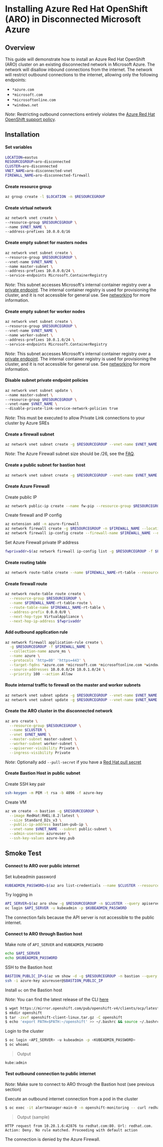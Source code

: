 # Installing Azure Red Hat OpenShift (ARO) in Disconnected Microsoft Azure

## Overview

This guide will demonstrate how to install an Azure Red Hat OpenShift (ARO) cluster on an existing disconnected network in Microsoft Azure.  The network will disallow inbound connections from the internet.  The network will restrict outbound connections to the internet, allowing only the following endpoints:

* `*azure.com`
* `*microsoft.com`
* `*microsoftonline.com`
* `*windows.net`

*Note*: Restricting outbound connections entirely violates the [Azure Red Hat OpenShift support policy](https://docs.microsoft.com/en-us/azure/openshift/support-policies-v4#cluster-configuration-requirements).

## Installation

#### Set variables

```bash
LOCATION=eastus
RESOURCEGROUP=aro-disconnected
CLUSTER=aro-disconnected
VNET_NAME=aro-disconnected-vnet
FIREWALL_NAME=aro-disconnected-firewall
```

#### Create resource group

```bash
az group create -l $LOCATION -n $RESOURCEGROUP
```

#### Create virtual network

```bash
az network vnet create \
--resource-group $RESOURCEGROUP \
--name $VNET_NAME \
--address-prefixes 10.0.0.0/16
```

#### Create empty subnet for masters nodes
```bash
az network vnet subnet create \
--resource-group $RESOURCEGROUP \
--vnet-name $VNET_NAME \
--name master-subnet \
--address-prefixes 10.0.0.0/24 \
--service-endpoints Microsoft.ContainerRegistry
```

*Note*: This subnet accesses Microsoft's internal container registry over a [private endpoint](https://docs.microsoft.com/en-us/azure/virtual-network/virtual-network-service-endpoints-overview).  The internal container registry is used for provisioning the cluster, and it is not accessible for general use.  See [networking](https://docs.microsoft.com/en-us/azure/openshift/concepts-networking) for more information.

#### Create empty subnet for worker nodes
```bash
az network vnet subnet create \
--resource-group $RESOURCEGROUP \
--vnet-name $VNET_NAME \
--name worker-subnet \
--address-prefixes 10.0.1.0/24 \
--service-endpoints Microsoft.ContainerRegistry
```

*Note*: This subnet accesses Microsoft's internal container registry over a [private endpoint](https://docs.microsoft.com/en-us/azure/virtual-network/virtual-network-service-endpoints-overview).  The internal container registry is used for provisioning the cluster, and it is not accessible for general use.  See [networking](https://docs.microsoft.com/en-us/azure/openshift/concepts-networking) for more information.

#### Disable subnet private endpoint policies
```bash
az network vnet subnet update \
--name master-subnet \
--resource-group $RESOURCEGROUP \
--vnet-name $VNET_NAME \
--disable-private-link-service-network-policies true
```

*Note*: This must be executed to allow Private Link connections to your cluster by Azure SREs

#### Create a firewall subnet
```bash
az network vnet subnet create -g $RESOURCEGROUP --vnet-name $VNET_NAME -n AzureFirewallSubnet --address-prefixes 10.0.10.0/26
```

*Note*: The Azure Firewall subnet size should be /26, see the [FAQ](https://docs.microsoft.com/en-us/azure/firewall/firewall-faq#why-does-azure-firewall-need-a--26-subnet-size).

#### Create a public subnet for bastion host
```bash
az network vnet subnet create -g $RESOURCEGROUP --vnet-name $VNET_NAME -n public-subnet --address-prefixes 10.0.2.0/24
```

#### Create Azure Firewall

Create public IP
```bash
az network public-ip create --name fw-pip --resource-group $RESOURCEGROUP --allocation-method static --sku standard
```

Create firewall and IP config
```bash
az extension add -n azure-firewall
az network firewall create -g $RESOURCEGROUP -n $FIREWALL_NAME --location $LOCATION
az network firewall ip-config create --firewall-name $FIREWALL_NAME --name FW-config --public-ip-address fw-pip --resource-group $RESOURCEGROUP --vnet-name $VNET_NAME
```

Set Azure Firewall private IP address
```bash
fwprivaddr=$(az network firewall ip-config list -g $RESOURCEGROUP -f $FIREWALL_NAME --query "[?name=='FW-config'].privateIpAddress" --output tsv)
```

#### Create routing table
```bash
az network route-table create --name $FIREWALL_NAME-rt-table --resource-group $RESOURCEGROUP
```

#### Create firewall route
```bash
az network route-table route create \
  --resource-group $RESOURCEGROUP \
  --name $FIREWALL_NAME-rt-table-route \
  --route-table-name $FIREWALL_NAME-rt-table \
  --address-prefix 0.0.0.0/0 \
  --next-hop-type VirtualAppliance \
  --next-hop-ip-address $fwprivaddr
```

#### Add outbound application rule
```bash
az network firewall application-rule create \
  -g $RESOURCEGROUP -f $FIREWALL_NAME \
  --collection-name azure_ms \
  --name azure \
  --protocols 'http=80' 'https=443' \
  --target-fqdns *azure.com *microsoft.com *microsoftonline.com *windows.net \
  --source-addresses 10.0.0.0/24 10.0.1.0/24 \
  --priority 100 --action Allow
```

#### Route internal traffic to firewall on the master and worker subnets
```bash
az network vnet subnet update -g $RESOURCEGROUP --vnet-name $VNET_NAME --name master-subnet --route-table $FIREWALL_NAME-rt-table
az network vnet subnet update -g $RESOURCEGROUP --vnet-name $VNET_NAME --name worker-subnet --route-table $FIREWALL_NAME-rt-table
```

#### Create the ARO cluster in the disconnected network
```bash
az aro create \
  --resource-group $RESOURCEGROUP \
  --name $CLUSTER \
  --vnet $VNET_NAME \
  --master-subnet master-subnet \
  --worker-subnet worker-subnet \
  --apiserver-visibility Private \
  --ingress-visibility Private
```

*Note*: Optionally add `--pull-secret` if you have a [Red Hat pull secret](https://docs.microsoft.com/en-us/azure/openshift/howto-add-update-pull-secret)

#### Create Bastion Host in public subnet

Create SSH key pair
```bash
ssh-keygen -m PEM -t rsa -b 4096 -f azure-key
```

Create VM
```bash
az vm create -n bastion -g $RESOURCEGROUP \
  --image RedHat:RHEL:8.2:latest \
  --size Standard_D2s_v3 \
  --public-ip-address bastion-pub-ip \
  --vnet-name $VNET_NAME --subnet public-subnet \
  --admin-username azureuser \
  --ssh-key-values azure-key.pub
```

## Smoke Test

#### Connect to ARO over public internet

Set kubeadmin password
```bash
KUBEADMIN_PASSWORD=$(az aro list-credentials --name $CLUSTER --resource-group $RESOURCEGROUP --query kubeadminPassword -o tsv)
```

Try logging in
```bash
API_SERVER=$(az aro show -g $RESOURCEGROUP -n $CLUSTER --query apiserverProfile.url -o tsv)
oc login $API_SERVER -u kubeadmin -p $KUBEADMIN_PASSWORD
```

The connection fails because the API server is not accessible to the public internet.


#### Connect to ARO through Bastion host

Make note of `API_SERVER` and `KUBEADMIN_PASSWORD`
```bash
echo $API_SERVER
echo $KUBEADMIN_PASSWORD
```

SSH to the Bastion host
```bash
BASTION_PUBLIC_IP=$(az vm show -d -g $RESOURCEGROUP -n bastion --query publicIps -o tsv)
ssh -i azure-key azureuser@$BASTION_PUBLIC_IP
```

Install `oc` on the Bastion host

*Note*: You can find the latest release of the CLI [here](https://mirror.openshift.com/pub/openshift-v4/clients/ocp/latest/)

```bash
$ wget https://mirror.openshift.com/pub/openshift-v4/clients/ocp/latest/openshift-client-linux.tar.gz
$ mkdir openshift
$ tar -zxvf openshift-client-linux.tar.gz -C openshift
$ echo 'export PATH=$PATH:~/openshift' >> ~/.bashrc && source ~/.bashrc
```

Login to the cluster

```bash
$ oc login <API_SERVER> -u kubeadmin -p <KUBEADMIN_PASSWORD>
$ oc whoami
```

> Output

```
kube:admin
```

#### Test outbound connection to public internet

*Note*: Make sure to connect to ARO through the Bastion host (see previous section)

Execute an outbound internet connection from a pod in the cluster

```bash
$ oc exec -it alertmanager-main-0 -n openshift-monitoring -- curl redhat.com
```

> Output (sample)

```
HTTP request from 10.20.1.6:42876 to redhat.com:80. Url: redhat.com. Action: Deny. No rule matched. Proceeding with default action
```

The connection is denied by the Azure Firewall.
